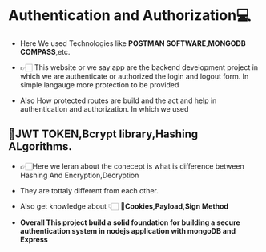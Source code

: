   # Authentication and Authorization💻
 - Here We used Technologies like **POSTMAN SOFTWARE**,**MONGODB COMPASS**,etc.

- 👉🏻 This website or we say app are the backend development project in which we are authenticate or authorized  the login and logout form. In simple langauge more protection to be provided
- Also How protected routes are build and the act and help in authentication and authorization.
In which we used 
## 🔗JWT TOKEN,Bcrypt library,Hashing ALgorithms. 
- 👉🏻Here we leran about the conecept is what is difference between Hashing And Encryption,Decryption 
  
- They are tottaly different from each  other. 
     
- Also get knowledge about 👇🏻 **🔗Cookies,Payload,Sign Method**  

- **Overall This project build a solid foundation for building a secure authentication system in nodejs application with mongoDB and Express**

 
  
